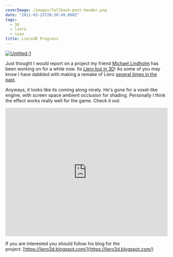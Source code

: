 ```yaml
---
coverImage: /images/fallback-post-header.png
date: "2011-03-23T20:30:49.000Z"
tags:
  - 3d
  - liero
  - ssao
title: Liero3D Progress
---
```


[![](/wp-content/uploads/2011/03/Untitled-1.jpg "Untitled-1")](/wp-content/uploads/2011/03/Untitled-1.jpg)

Just thought I would report on a project my friend [Michael Lindholm](https://liero3d.blogspot.com/) has been working on for a while now. Its [Liero but in 3D](https://liero3d.blogspot.com/2011/03/ladys-and-gents.html)! As some of you may know I have dabbled with making a remake of Liero [several times in the past](/posts/lieroxna/).

<!-- more -->

Anyways, it looks like its coming along nicely. He's gone for a voxel-like engine, with screen space ambient occlusion for shading. Personally I think the effect works really well for the game. Check it out:

<iframe width="100%" height="400" src="https://www.youtube.com/embed/kWRnFeKRdvU" frameborder="0" allow="accelerometer; autoplay; clipboard-write; encrypted-media; gyroscope; picture-in-picture" allowfullscreen></iframe>

If you are interested you should follow his blog for the project: [https://liero3d.blogspot.com/](https://liero3d.blogspot.com/)

